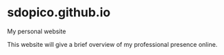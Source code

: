 sdopico.github.io
=================

My personal website

This website will give a brief overview of my professional presence online.
